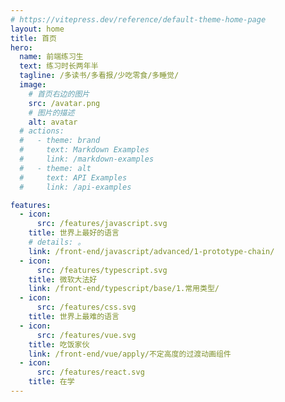 ```yaml
---
# https://vitepress.dev/reference/default-theme-home-page
layout: home
title: 首页
hero:
  name: 前端练习生
  text: 练习时长两年半
  tagline: /多读书/多看报/少吃零食/多睡觉/
  image:
    # 首页右边的图片
    src: /avatar.png
    # 图片的描述
    alt: avatar
  # actions:
  #   - theme: brand
  #     text: Markdown Examples
  #     link: /markdown-examples
  #   - theme: alt
  #     text: API Examples
  #     link: /api-examples

features:
  - icon:
      src: /features/javascript.svg
    title: 世界上最好的语言
    # details: 。
    link: /front-end/javascript/advanced/1-prototype-chain/
  - icon:
      src: /features/typescript.svg
    title: 微软大法好
    link: /front-end/typescript/base/1.常用类型/
  - icon:
      src: /features/css.svg
    title: 世界上最难的语言
  - icon:
      src: /features/vue.svg
    title: 吃饭家伙
    link: /front-end/vue/apply/不定高度的过渡动画组件
  - icon:
      src: /features/react.svg
    title: 在学
---
```

